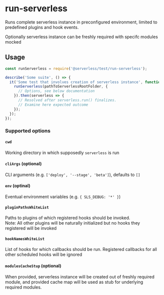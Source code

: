 # run-serverless

Runs complete serverless instance in preconfigured environment, limited to predefined plugins and hook events.

Optionally serverless instance can be freshly required with specifc modules mocked

## Usage

```javascript
const runServerless = require('@serverless/test/run-serverless');

describe('Some suite', () => {
  it('Some test that involves creation of serverless instance', function() {
    runServerless(pathToServerlessRootFolder, {
      // Options, see below documentation
    }).then(serverless => {
      // Resolved after serverless.run() finalizes.
      // Examine here expected outcome
    });
  });
});
```

### Supported options

#### `cwd`

Working directory in which supposedly `serverless` is run

#### `cliArgs` (optional)

CLI arguments (e.g. `['deploy', '--stage', 'beta']`), defaults to `[]`

#### `env` (optinal)

Eventual environment variables (e.g. `{ SLS_DEBUG: '*' }`)

#### `pluginPathsWhiteList`

Paths to plugins of which registered hooks should be invoked.  
Note: All other plugins will be naturally initialized but no hooks they registered will be invoked

#### `hookNamesWhiteList`

List of hooks for which callbacks should be run.
Registered callbacks for all other scheduled hooks will be ignored

#### `modulesCacheStup` (optional)

When provided, serverless instance will be created out of freshly required module,
and provided cache map will be used as stub for underlying required modules.
